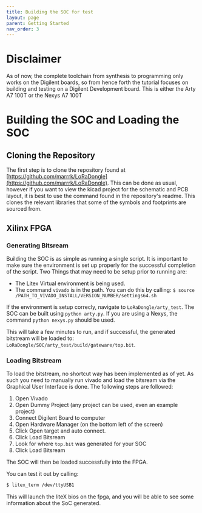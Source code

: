 ```yaml
---
title: Building the SOC for test
layout: page
parent: Getting Started
nav_order: 3
---
```

# Disclaimer
As of now, the complete toolchain from synthesis to programming only works on the Digilent boards, so from hence forth the tutorial focuses on building and testing on a Digilent Development board. This is either the Arty A7 100T or the Nexys A7 100T

# Building the SOC and Loading the SOC
## Cloning the Repository
The first step is to clone the repository found at [https://github.com/marrrk/LoRaDongle](https://github.com/marrrk/LoRaDongle). This can be done as usual, however if you want to view the kicad project for the schematic and PCB layout, it is best to use the command found in the repository's readme. This clones the relevant libraries that some of the symbols and footprints are sourced from.

## Xilinx FPGA
### Generating Bitsream
Building the SOC is as simple as running a single script. It is important to make sure the environment is set up properly for the successful completion of the script. Two Things that may need to be setup prior to running are:
* The Litex Virtual environment is being used.
* The command `vivado` is in the path. You can do this by calling: `$ source /PATH_TO_VIVADO_INSTALL/VERSION_NUMBER/settings64.sh`

If the environment is setup correcly, navigate to `LoRaDongle/arty_test`. The SOC can be built using `python arty.py`. If you are using a Nexys, the command `python nexys.py` should be used. 

This will take a few minutes to run, and if successful, the generated bitstream will be loaded to: `LoRaDongle/SOC/arty_test/build/gateware/top.bit`.

### Loading Bitstream
To load the bitstream, no shortcut way has been implemented as of yet. As such you need to manually run vivado and load the bitsream via the Graphical User Interface is done. The following steps are followed:
1. Open Vivado
2. Open Dummy Project (any project can be used, even an example project)
3. Connect Digilent Board to computer
4. Open Hardware Manager (on the bottom left of the screen)
5. Click Open target and auto connect. 
6. Click Load Bitsream
7. Look for where `top.bit` was generated for your SOC
8. Click Load Bitsream 

The SOC will then be loaded successfully into the FPGA.

You can test it out by calling:
```bash
$ litex_term /dev/ttyUSB1
```
This will launch the liteX bios on the fpga, and you will be able to see some information about the SoC generated.
